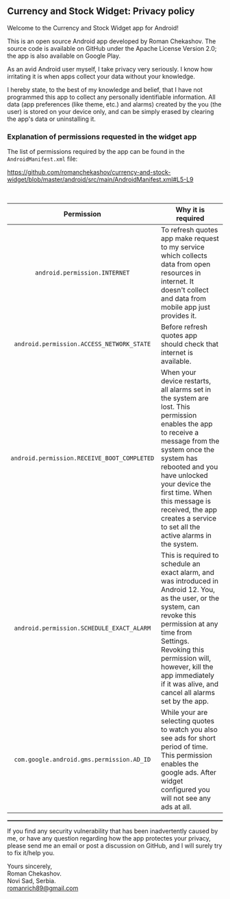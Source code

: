 ## Currency and Stock Widget: Privacy policy

Welcome to the Currency and Stock Widget app for Android!

This is an open source Android app developed by Roman Chekashov. The source code is available on GitHub under the Apache License
Version 2.0; the app is also available on Google Play.

As an avid Android user myself, I take privacy very seriously.
I know how irritating it is when apps collect your data without your knowledge.

I hereby state, to the best of my knowledge and belief, that I have not programmed this app to collect any personally identifiable information. All data (app preferences (like theme, etc.) and alarms) created by the you (the user) is stored on your device only, and can be simply erased by clearing the app's data or uninstalling it.

### Explanation of permissions requested in the widget app

The list of permissions required by the app can be found in the `AndroidManifest.xml` file:

https://github.com/romanchekashov/currency-and-stock-widget/blob/master/android/src/main/AndroidManifest.xml#L5-L9

<br/>

| Permission | Why it is required                                                                                                                                                                                                                                                                                                         |
| :---: |----------------------------------------------------------------------------------------------------------------------------------------------------------------------------------------------------------------------------------------------------------------------------------------------------------------------------|
| `android.permission.INTERNET` | To refresh quotes app make request to my service which collects data from open resources in internet. It doesn't collect and data from mobile app just provides it.                                                                                                                                                        |
| `android.permission.ACCESS_NETWORK_STATE` | Before refresh quotes app should check that internet is available.                                                                                                                                                                                                                                                         |
| `android.permission.RECEIVE_BOOT_COMPLETED` | When your device restarts, all alarms set in the system are lost. This permission enables the app to receive a message from the system once the system has rebooted and you have unlocked your device the first time. When this message is received, the app creates a service to set all the active alarms in the system. |
| `android.permission.SCHEDULE_EXACT_ALARM` | This is required to schedule an exact alarm, and was introduced in Android 12. You, as the user, or the system, can revoke this permission at any time from Settings. Revoking this permission will, however, kill the app immediately if it was alive, and cancel all alarms set by the app.                              |
| `com.google.android.gms.permission.AD_ID` | While your are selecting quotes to watch you also see ads for short period of time. This permission enables the google ads. After widget configured you will not see any ads at all.                                                                                                                                       |

 <hr style="border:1px solid gray">

If you find any security vulnerability that has been inadvertently caused by me, or have any question regarding how the app protectes your privacy, please send me an email or post a discussion on GitHub, and I will surely try to fix it/help you.

Yours sincerely,  
Roman Chekashov.  
Novi Sad, Serbia.  
romanrich89@gmail.com
